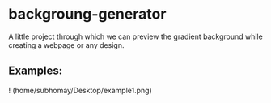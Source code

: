 # backgroung-generator

A little project through which we can preview the gradient background while creating a webpage or any design.

## Examples:

! (home/subhomay/Desktop/example1.png)
